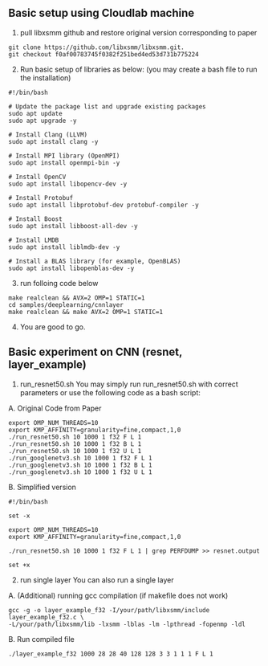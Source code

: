 ## Basic setup using Cloudlab machine

1. pull libxsmm github and restore original version corresponding to paper
```
git clone https://github.com/libxsmm/libxsmm.git. 
git checkout f0af00783745f0382f251bed4ed53d731b775224
```

2. Run basic setup of libraries as below:
(you may create a bash file to run the installation)
```
#!/bin/bash

# Update the package list and upgrade existing packages
sudo apt update
sudo apt upgrade -y

# Install Clang (LLVM)
sudo apt install clang -y

# Install MPI library (OpenMPI)
sudo apt install openmpi-bin -y

# Install OpenCV
sudo apt install libopencv-dev -y

# Install Protobuf
sudo apt install libprotobuf-dev protobuf-compiler -y

# Install Boost
sudo apt install libboost-all-dev -y

# Install LMDB
sudo apt install liblmdb-dev -y

# Install a BLAS library (for example, OpenBLAS)
sudo apt install libopenblas-dev -y
```

3. run folloing code below
```
make realclean && AVX=2 OMP=1 STATIC=1
cd samples/deeplearning/cnnlayer
make realclean && make AVX=2 OMP=1 STATIC=1
```

4. You are good to go.

## Basic experiment on CNN (resnet, layer_example)

1. run_resnet50.sh
You may simply run run_resnet50.sh with correct parameters or use the following code as a bash script:

A. Original Code from Paper
```
export OMP_NUM_THREADS=10
export KMP_AFFINITY=granularity=fine,compact,1,0
./run_resnet50.sh 10 1000 1 f32 F L 1
./run_resnet50.sh 10 1000 1 f32 B L 1
./run_resnet50.sh 10 1000 1 f32 U L 1
./run_googlenetv3.sh 10 1000 1 f32 F L 1
./run_googlenetv3.sh 10 1000 1 f32 B L 1
./run_googlenetv3.sh 10 1000 1 f32 U L 1
```

B. Simplified version
```
#!/bin/bash

set -x

export OMP_NUM_THREADS=10
export KMP_AFFINITY=granularity=fine,compact,1,0

./run_resnet50.sh 10 1000 1 f32 F L 1 | grep PERFDUMP >> resnet.output

set +x
```

2. run single layer
You can also run a single layer 

A. (Additional) running gcc compilation (if makefile does not work)
```
gcc -g -o layer_example_f32 -I/your/path/libxsmm/include layer_example_f32.c \
-L/your/path/libxsmm/lib -lxsmm -lblas -lm -lpthread -fopenmp -ldl
```

B. Run compiled file
```
./layer_example_f32 1000 28 28 40 128 128 3 3 1 1 1 F L 1
```
